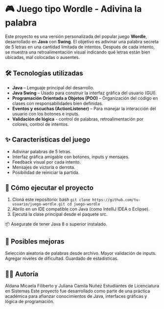 # 🎮 Juego tipo Wordle - Adivina la palabra

Este proyecto es una versión personalizada del popular juego **Wordle**, desarrollado en **Java** con **Swing**. El objetivo es adivinar una palabra secreta de 5 letras en una cantidad limitada de intentos. Después de cada intento, se muestra una retroalimentación visual indicando qué letras están bien ubicadas, mal colocadas o ausentes.

## 🛠️ Tecnologías utilizadas

- **Java** – Lenguaje principal del desarrollo.
- **Java Swing** – Usado para construir la interfaz gráfica del usuario (GUI).
- **Programación Orientada a Objetos (POO)** – Organización del código en clases con responsabilidades bien definidas.
- **Eventos y escuchas (ActionListener)** – Para manejar la interacción del usuario con los botones e inputs.
- **Validación de lógica** -  control de palabras, retroalimentación por colores, control de intentos.

## ✨ Características del juego

- Adivinar palabras de 5 letras.
- Interfaz gráfica amigable con botones, inputs y mensajes.
- Feedback visual por cada intento.
- Mensajes de victoria o derrota.
- Posibilidad de reiniciar la partida.

## 🚀 Cómo ejecutar el proyecto

1. Cloná este repositorio:
bash
`git clone https://github.com/tu-usuario/juego-wordle.git
cd juego-wordle`
2. Abrilo en un IDE compatible con Java (como IntelliJ IDEA o Eclipse).
3. Ejecutá la clase principal desde el paquete src.

📦 Asegurate de tener Java 8 o superior instalado.

## 📌 Posibles mejoras
Selección aleatoria de palabras desde archivo.
Mayor validación de inputs.
Agregar niveles de dificultad.
Guardado de estadísticas.

## 👩‍💻 Autoría
Aldana Micaela Filiberto y Juliana Camila Nuñez
Estudiantes de Licenciatura en Sistemas
Este proyecto fue desarrollado como parte de una práctica académica para afianzar conocimientos de Java, interfaces gráficas y lógica de programación.
